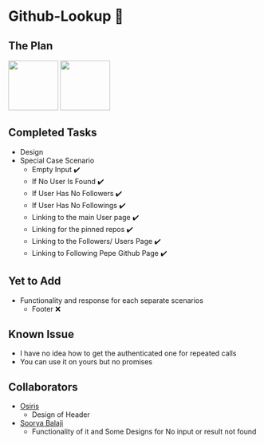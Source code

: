 # Github-Lookup 🔎


## The Plan
<p float="left">
  <img src="https://github.com/NirmithVictor/Github-Lookup/blob/main/Output_Default.png" width="100" />
  <img src="https://github.com/NirmithVictor/Github-Lookup/blob/main/Output_User.png" width="100" />
</p>

## Completed Tasks
- Design
- Special Case Scenario 
  - Empty Input ✔️
  - If No User Is Found ✔️
  - If User Has No Followers ✔️
  - If User Has No Followings ✔️
  - Linking to the main User page ✔️
  - Linking for the pinned repos ✔️
  - Linking to the Followers/ Users Page ✔️
  - Linking to Following Pepe Github Page ✔️

## Yet to Add
- Functionality and response for each separate scenarios
  - Footer ❌  

## Known Issue
- I have no idea how to get the authenticated one for repeated calls 
- You can use it on yours but no promises

## Collaborators
- [Osiris](https://github.com/PrivyLabs) 
    - Design of Header
- [Soorya Balaji](https://www.instagram.com/_celestial_03/) 
    - Functionality of it and Some Designs for No input or result not found
